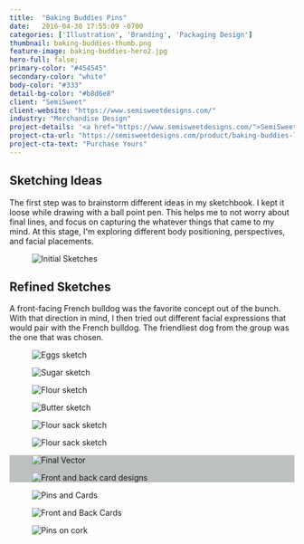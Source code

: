 ```yaml
---
title:  "Baking Buddies Pins"
date:   2016-04-30 17:55:09 -0700
categories: ['Illustration', 'Branding', 'Packaging Design']
thumbnail: baking-buddies-thumb.png
feature-image: baking-buddies-hero2.jpg
hero-full: false;
primary-color: "#454545"
secondary-color: "white"
body-color: "#333"
detail-bg-color: "#b8d6e8"
client: "SemiSweet"
client-website: "https://www.semisweetdesigns.com/"
industry: "Merchandise Design"
project-details: '<a href="https://www.semisweetdesigns.com/">SemiSweet</a>, needed some fun gift options that cater to the cookie community and bakers, alike. I was delighted to designed a fun set of friendly characters from the four main ingredients for baking cookies — Sugar, Flour, Butter, Eggs.'
project-cta-url: "https://semisweetdesigns.com/product/baking-buddies-lapel-pins/"
project-cta-text: "Purchase Yours"
---
```


<div class="container content-block">
  <div class="row">
    <div class="col-sm-8 description center">
      <h2>Sketching Ideas</h2>
      <p>The first step was to brainstorm different ideas in my sketchbook.
      I kept it loose while drawing with a ball point pen. This helps me to not worry about final lines, and focus on capturing the whatever things that came to my mind. At this stage, I'm exploring different body positioning, perspectives, and facial placements.</p>
    </div>
  </div>

  <div class="row">
    <figure class="col-xs-12">    
      <img src="../img/baking-buddies-sketchbook.jpg" alt="Initial Sketches">
    </figure>
  </div>

  <div class="row">
    <div class="col-sm-8 description center">
      <h2>Refined Sketches</h2>
      <p>A front-facing French bulldog was the favorite concept out of the bunch. With that direction in mind, I then tried out different facial expressions that would pair with the French bulldog. The friendliest dog from the group was the one that was chosen.</p>
    </div>
  </div>
  <div class="row">
    <figure class="col-xs-4">
      <img src="../img/baking-buddies-sketch-eggs.png" alt="Eggs sketch">
    </figure>
    <figure class="col-xs-4">
      <img src="../img/baking-buddies-sketch-sugar.png" alt="Sugar sketch">
    </figure>
    <figure class="col-xs-4">
      <img src="../img/baking-buddies-sketch-flour.png" alt="Flour sketch">
    </figure>
    <figure class="col-xs-4">
      <img src="../img/baking-buddies-sketch-butter.png" alt="Butter sketch">
    </figure>
    <figure class="col-xs-4">
      <img src="../img/baking-buddies-sketch-sack-one.png" alt="Flour sack sketch">
    </figure>
    <figure class="col-xs-4">
      <img src="../img/baking-buddies-sketch-sack-two.png" alt="Flour sack sketch">
    </figure>
  </div>
</div>

<div class="container-fluid content-block" style="background: #bdc0c1;">
  <div class="container">
    <div class="row">
      <figure class="col-xs-12 col-md-8 col-md-offset-2">
        <img src="../img/baking-buddies-vector.png" alt="Final Vector">
      </figure>
    </div>
    <div class="row">
      <figure class="col-xs-12 col-md-8 col-md-offset-2">
        <img src="../img/baking-buddies-card-mocks.png" alt="Front and back card designs">
      </figure>
    </div>
  </div>
</div>

<div class="container content-block">
  <div class="row">
    <figure class="col-xs-12">
      <img src="../img/baking-buddies-cards.jpg" alt="Pins and Cards">
    </figure>
    <figure class="col-xs-12">
      <img src="../img/baking-buddies-card-back.jpg" alt="Front and Back Cards">
    </figure>
    <figure class="col-xs-12">
      <img src="../img/baking-buddies-cork.jpg" alt="Pins on cork">
    </figure>
  </div>
</div>
